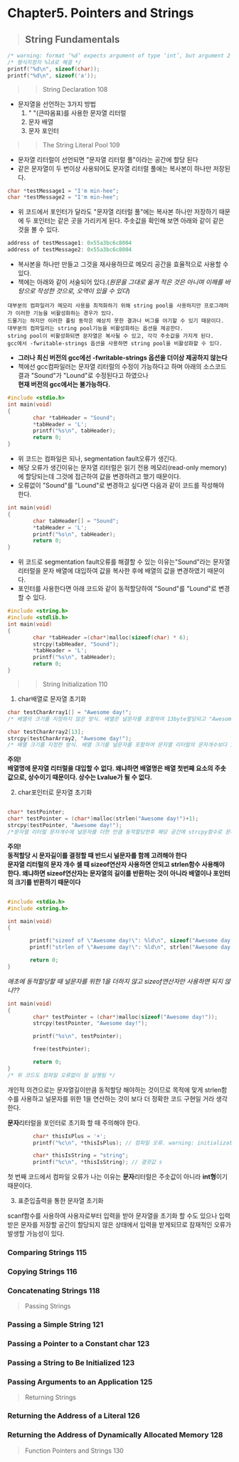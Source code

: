 # Chapter5. Pointers and Strings 

> ## String Fundamentals
`````c
/* warning: format ‘%d’ expects argument of type ‘int’, but argument 2 has type ‘long unsigned int’ */
/* 형식지정자 %ld로 해결 */
printf("%d\n", sizeof(char));
printf("%d\n", sizeof('a')); 
`````
>> String Declaration 108  
- 문자열을 선언하는 3가지 방법  
  1. " "(큰따옴표)를 사용한 문자열 리터럴
  2. 문자 배열
  3. 문자 포인터  

>> The String Literal Pool 109  
- 문자열 리터럴이 선언되면 "문자열 리터럴 풀"이라는 공간에 할당 된다  
- 같은 문자열이 두 번이상 사용되어도 문자열 리터럴 풀에는 복사본이 하나만 저장된다.  
```c
char *testMessage1 = "I'm min-hee";
char *testMessage2 = "I'm min-hee";
```
- 위 코드에서 포인터가 달라도 "문자열 리터럴 풀"에는 복사본 하나만 저장하기 때문에 두 포인터는 같은 곳을 가리키게 된다. 주솟값을 확인해 보면 아래와 같이 같은 것을 볼 수 있다.  
````c
address of testMessage1: 0x55a3bc6c8004
address of testMessage2: 0x55a3bc6c8004
````
- 복사본을 하나만 만들고 그것을 재사용하므로 메모리 공간을 효율적으로 사용할 수 있다. 
- 책에는 아래와 같이 서술되어 있다.(*원문을 그대로 옮겨 적은 것은 아니며 이해를 바탕으로 작성한 것으로, 오역이 있을 수 있다*)
````   
대부분의 컴파일러가 메모리 사용을 최적화하기 위해 string pool을 사용하지만 프로그래머가 이러한 기능을 비활성화하는 경우가 있다.   
드물기는 하지만 이러한 풀링 동작은 예상치 못한 결과나 버그를 야기할 수 있기 때문이다.   
대부분의 컴파일러는 string pool기능을 비활성화하는 옵션을 제공한다.   
string pool이 비활성화되면 문자열은 복사될 수 있고, 각각 주솟값을 가지게 된다.   
gcc에서 -fwritable-strings 옵션을 사용하면 string pool을 비활성화할 수 있다.
`````
- **그러나 최신 버전의 gcc에선 -fwritable-strings 옵션을 더이상 제공하지 않는다** 
- 책에선 gcc컴파일러는 문자열 리터럴의 수정이 가능하다고 하며 아래의 소스코드 결과 "Sound"가 "Lound"로 수정된다고 하였으나   
  **현재 버전의 gcc에서는 불가능하다.** 

````c
#include <stdio.h>
int main(void)
{
        char *tabHeader = "Sound";
        *tabHeader = 'L';
        printf("%s\n", tabHeader);
        return 0;
}
````
- 위 코드는 컴파일은 되나, segmentation fault오류가 생긴다.
- 해당 오류가 생긴이유는 문자열 리터럴은 읽기 전용 메모리(read-only memory)에 할당되는데 그것에 접근하여 값을 변경하려고 했기 때문이다. 
- 오류없이 "Sound"를 "Lound"로 변경하고 싶다면 다음과 같이 코드를 작성해야 한다. 

````c
int main(void)
{
        char tabHeader[] = "Sound";
        *tabHeader = 'L';
        printf("%s\n", tabHeader);
        return 0;
}
````

- 위 코드로 segmentation fault오류를 해결할 수 있는 이유는"Sound"라는 문자열 리터럴을 문자 배열에 대입하여 값을 복사한 후에 배열의 값을 변경하였기 때문이다. 
- 포인터를 사용한다면 아래 코드와 같이 동적할당하여 "Sound"를 "Lound"로 변경할 수 있다.
  
`````c
#include <string.h>
#include <stdlib.h>
int main(void)
{
        char *tabHeader =(char*)malloc(sizeof(char) * 6);
        strcpy(tabHeader, "Sound");
        *tabHeader = 'L';
        printf("%s\n", tabHeader);
        return 0;
}
`````

>> String Initialization 110  

  1. char배열로 문자열 초기화
  `````c
  char testCharArray1[] = "Awesome day!";
  /* 배열의 크기를 지정하지 않은 방식. 배열은 널문자를 포함하여 13byte할당되고 "Awesome day!" 문자열 리터럴이 배열에 복사됨 */

  char testCharArray2[13];
  strcpy(testCharArray2, "Awesome day!");
  /* 배열 크기를 지정한 방식. 배열 크기를 널문자를 포함하여 문자열 리터럴의 문자개수보다 1개 더 많은 13개로 지정한 후 strcpy함수를 사용해 배열에 복사함 */ 
  `````
  **주의!**  
  **배열명에 문자열 리터럴을 대입할 수 없다. 왜냐하면 배열명은 배열 첫번째 요소의 주솟값으로, 상수이기 때문이다. 상수는 Lvalue가 될 수 없다.** 

 2. char포인터로 문자열 초기화   
 `````c

 char* testPointer;  
 char* testPointer = (char*)malloc(strlen("Awesome day!")+1);
 strcpy(testPointer, "Awesome day!"); 
 /*문자열 리터럴 문자개수에 널문자를 더한 만큼 동적할당한후 해당 공간에 strcpy함수로 문자열을 복사함*/ 
 `````
 **주의!**  
 **동적할당 시 문자길이를 결정할 때 반드시 널문자를 함께 고려해야 한다**  
 **문자열 리터럴의 문자 개수 셀 때 sizeof연산자 사용하면 안되고 strlen함수 사용해야 한다. 왜냐하면 sizeof연산자는 문자열의 길이를 반환하는 것이 아니라 배열이나 포인터의 크기를 반환하기 때문이다**  

 `````c

#include <stdio.h>
#include <string.h>

int main(void)
{

        printf("sizeof of \"Awesome day!\": %ld\n", sizeof("Awesome day!")); //null문자 포함하여 결괏값 13
        printf("strlen of \"Awesome day!\": %ld\n", strlen("Awesome day!")); //null문자 포함하지 않아서 결괏값 12

        return 0;
}

`````

*애초에 동적할당할 때 널문자를 위한 1을 더하지 않고 sizeof연산자만 사용하면 되지 않나??* 
`````c
int main(void)
{
        char* testPointer = (char*)malloc(sizeof("Awesome day!"));
        strcpy(testPointer, "Awesome day!");

        printf("%s\n", testPointer);

        free(testPointer);

        return 0;
}
/* 위 코드도 컴파일 오류없이 잘 실행됨 */
`````

개인적 의견으로는 문자열길이만큼 동적할당 해야하는 것이므로 목적에 맞게 strlen함수를 사용하고 널문자를 위한 1을 연산하는 것이 보다 더 정확한 코드 구현일 거라 생각한다.  

**문자**리터럴을 포인터로 초기화 할 때 주의해야 한다.  
````c
        char* thisIsPlus = '+';
        printf("%c\n", *thisIsPlus); // 컴파일 오류. warning: initialization of ‘char *’ from ‘int’ makes pointer from integer without a cast 

        char* thisIsString = "string";
        printf("%c\n", *thisIsString); // 결괏값 s 
````  

첫 번째 코드에서 컴파일 오류가 나는 이유는 **문자**리터럴은 주솟값이 아니라 **int형**이기 때문이다.   

3. 표준입출력을 통한 문자열 초기화 

scanf함수를 사용하여 사용자로부터 입력을 받아 문자열을 초기화 할 수도 있으나 입력받은 문자를 저장할 공간이 할당되지 않은 상태에서 입력을 받게되므로 잠재적인 오류가 발생할 가능성이 있다.  

### Comparing Strings 115
### Copying Strings 116
### Concatenating Strings 118

> Passing Strings 
### Passing a Simple String 121
### Passing a Pointer to a Constant char 123
### Passing a String to Be Initialized 123
### Passing Arguments to an Application 125

> Returning Strings
### Returning the Address of a Literal 126
### Returning the Address of Dynamically Allocated Memory 128

> Function Pointers and Strings 130

